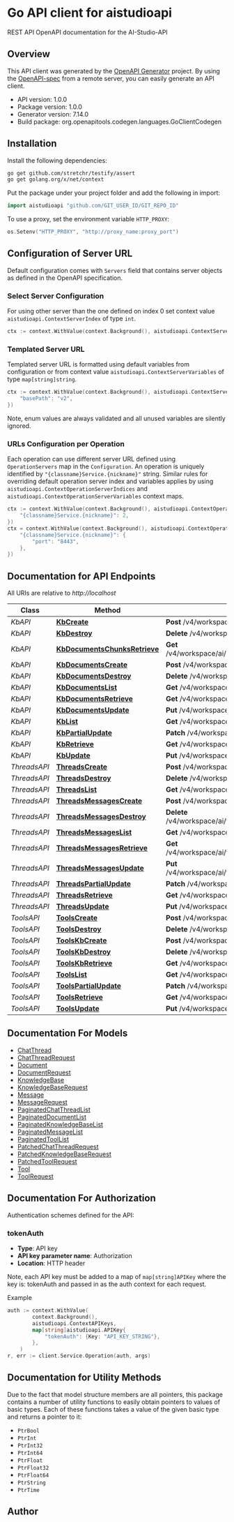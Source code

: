 # Go API client for aistudioapi

REST API OpenAPI documentation for the AI-Studio-API

## Overview
This API client was generated by the [OpenAPI Generator](https://openapi-generator.tech) project.  By using the [OpenAPI-spec](https://www.openapis.org/) from a remote server, you can easily generate an API client.

- API version: 1.0.0
- Package version: 1.0.0
- Generator version: 7.14.0
- Build package: org.openapitools.codegen.languages.GoClientCodegen

## Installation

Install the following dependencies:

```sh
go get github.com/stretchr/testify/assert
go get golang.org/x/net/context
```

Put the package under your project folder and add the following in import:

```go
import aistudioapi "github.com/GIT_USER_ID/GIT_REPO_ID"
```

To use a proxy, set the environment variable `HTTP_PROXY`:

```go
os.Setenv("HTTP_PROXY", "http://proxy_name:proxy_port")
```

## Configuration of Server URL

Default configuration comes with `Servers` field that contains server objects as defined in the OpenAPI specification.

### Select Server Configuration

For using other server than the one defined on index 0 set context value `aistudioapi.ContextServerIndex` of type `int`.

```go
ctx := context.WithValue(context.Background(), aistudioapi.ContextServerIndex, 1)
```

### Templated Server URL

Templated server URL is formatted using default variables from configuration or from context value `aistudioapi.ContextServerVariables` of type `map[string]string`.

```go
ctx := context.WithValue(context.Background(), aistudioapi.ContextServerVariables, map[string]string{
	"basePath": "v2",
})
```

Note, enum values are always validated and all unused variables are silently ignored.

### URLs Configuration per Operation

Each operation can use different server URL defined using `OperationServers` map in the `Configuration`.
An operation is uniquely identified by `"{classname}Service.{nickname}"` string.
Similar rules for overriding default operation server index and variables applies by using `aistudioapi.ContextOperationServerIndices` and `aistudioapi.ContextOperationServerVariables` context maps.

```go
ctx := context.WithValue(context.Background(), aistudioapi.ContextOperationServerIndices, map[string]int{
	"{classname}Service.{nickname}": 2,
})
ctx = context.WithValue(context.Background(), aistudioapi.ContextOperationServerVariables, map[string]map[string]string{
	"{classname}Service.{nickname}": {
		"port": "8443",
	},
})
```

## Documentation for API Endpoints

All URIs are relative to *http://localhost*

Class | Method | HTTP request | Description
------------ | ------------- | ------------- | -------------
*KbAPI* | [**KbCreate**](docs/KbAPI.md#kbcreate) | **Post** /v4/workspace/ai/kb | 
*KbAPI* | [**KbDestroy**](docs/KbAPI.md#kbdestroy) | **Delete** /v4/workspace/ai/kb/{kbId} | 
*KbAPI* | [**KbDocumentsChunksRetrieve**](docs/KbAPI.md#kbdocumentschunksretrieve) | **Get** /v4/workspace/ai/kb/{kbId}/documents/{documentId}/chunks | 
*KbAPI* | [**KbDocumentsCreate**](docs/KbAPI.md#kbdocumentscreate) | **Post** /v4/workspace/ai/kb/{kbId}/documents | 
*KbAPI* | [**KbDocumentsDestroy**](docs/KbAPI.md#kbdocumentsdestroy) | **Delete** /v4/workspace/ai/kb/{kbId}/documents/{documentId} | 
*KbAPI* | [**KbDocumentsList**](docs/KbAPI.md#kbdocumentslist) | **Get** /v4/workspace/ai/kb/{kbId}/documents | 
*KbAPI* | [**KbDocumentsRetrieve**](docs/KbAPI.md#kbdocumentsretrieve) | **Get** /v4/workspace/ai/kb/{kbId}/documents/{documentId} | 
*KbAPI* | [**KbDocumentsUpdate**](docs/KbAPI.md#kbdocumentsupdate) | **Put** /v4/workspace/ai/kb/{kbId}/documents/{documentId} | 
*KbAPI* | [**KbList**](docs/KbAPI.md#kblist) | **Get** /v4/workspace/ai/kb | 
*KbAPI* | [**KbPartialUpdate**](docs/KbAPI.md#kbpartialupdate) | **Patch** /v4/workspace/ai/kb/{kbId} | 
*KbAPI* | [**KbRetrieve**](docs/KbAPI.md#kbretrieve) | **Get** /v4/workspace/ai/kb/{kbId} | 
*KbAPI* | [**KbUpdate**](docs/KbAPI.md#kbupdate) | **Put** /v4/workspace/ai/kb/{kbId} | 
*ThreadsAPI* | [**ThreadsCreate**](docs/ThreadsAPI.md#threadscreate) | **Post** /v4/workspace/ai/threads | 
*ThreadsAPI* | [**ThreadsDestroy**](docs/ThreadsAPI.md#threadsdestroy) | **Delete** /v4/workspace/ai/threads/{threadId} | 
*ThreadsAPI* | [**ThreadsList**](docs/ThreadsAPI.md#threadslist) | **Get** /v4/workspace/ai/threads | 
*ThreadsAPI* | [**ThreadsMessagesCreate**](docs/ThreadsAPI.md#threadsmessagescreate) | **Post** /v4/workspace/ai/threads/{threadId}/messages | 
*ThreadsAPI* | [**ThreadsMessagesDestroy**](docs/ThreadsAPI.md#threadsmessagesdestroy) | **Delete** /v4/workspace/ai/threads/{threadId}/messages/{messageId} | 
*ThreadsAPI* | [**ThreadsMessagesList**](docs/ThreadsAPI.md#threadsmessageslist) | **Get** /v4/workspace/ai/threads/{threadId}/messages | 
*ThreadsAPI* | [**ThreadsMessagesRetrieve**](docs/ThreadsAPI.md#threadsmessagesretrieve) | **Get** /v4/workspace/ai/threads/{threadId}/messages/{messageId} | 
*ThreadsAPI* | [**ThreadsMessagesUpdate**](docs/ThreadsAPI.md#threadsmessagesupdate) | **Put** /v4/workspace/ai/threads/{threadId}/messages/{messageId} | 
*ThreadsAPI* | [**ThreadsPartialUpdate**](docs/ThreadsAPI.md#threadspartialupdate) | **Patch** /v4/workspace/ai/threads/{threadId} | 
*ThreadsAPI* | [**ThreadsRetrieve**](docs/ThreadsAPI.md#threadsretrieve) | **Get** /v4/workspace/ai/threads/{threadId} | 
*ThreadsAPI* | [**ThreadsUpdate**](docs/ThreadsAPI.md#threadsupdate) | **Put** /v4/workspace/ai/threads/{threadId} | 
*ToolsAPI* | [**ToolsCreate**](docs/ToolsAPI.md#toolscreate) | **Post** /v4/workspace/ai/tools | 
*ToolsAPI* | [**ToolsDestroy**](docs/ToolsAPI.md#toolsdestroy) | **Delete** /v4/workspace/ai/tools/{toolId} | 
*ToolsAPI* | [**ToolsKbCreate**](docs/ToolsAPI.md#toolskbcreate) | **Post** /v4/workspace/ai/tools/{toolId}/kb | 
*ToolsAPI* | [**ToolsKbDestroy**](docs/ToolsAPI.md#toolskbdestroy) | **Delete** /v4/workspace/ai/tools/{toolId}/kb/{kbId} | 
*ToolsAPI* | [**ToolsKbRetrieve**](docs/ToolsAPI.md#toolskbretrieve) | **Get** /v4/workspace/ai/tools/{toolId}/kb | 
*ToolsAPI* | [**ToolsList**](docs/ToolsAPI.md#toolslist) | **Get** /v4/workspace/ai/tools | 
*ToolsAPI* | [**ToolsPartialUpdate**](docs/ToolsAPI.md#toolspartialupdate) | **Patch** /v4/workspace/ai/tools/{toolId} | 
*ToolsAPI* | [**ToolsRetrieve**](docs/ToolsAPI.md#toolsretrieve) | **Get** /v4/workspace/ai/tools/{toolId} | 
*ToolsAPI* | [**ToolsUpdate**](docs/ToolsAPI.md#toolsupdate) | **Put** /v4/workspace/ai/tools/{toolId} | 


## Documentation For Models

 - [ChatThread](docs/ChatThread.md)
 - [ChatThreadRequest](docs/ChatThreadRequest.md)
 - [Document](docs/Document.md)
 - [DocumentRequest](docs/DocumentRequest.md)
 - [KnowledgeBase](docs/KnowledgeBase.md)
 - [KnowledgeBaseRequest](docs/KnowledgeBaseRequest.md)
 - [Message](docs/Message.md)
 - [MessageRequest](docs/MessageRequest.md)
 - [PaginatedChatThreadList](docs/PaginatedChatThreadList.md)
 - [PaginatedDocumentList](docs/PaginatedDocumentList.md)
 - [PaginatedKnowledgeBaseList](docs/PaginatedKnowledgeBaseList.md)
 - [PaginatedMessageList](docs/PaginatedMessageList.md)
 - [PaginatedToolList](docs/PaginatedToolList.md)
 - [PatchedChatThreadRequest](docs/PatchedChatThreadRequest.md)
 - [PatchedKnowledgeBaseRequest](docs/PatchedKnowledgeBaseRequest.md)
 - [PatchedToolRequest](docs/PatchedToolRequest.md)
 - [Tool](docs/Tool.md)
 - [ToolRequest](docs/ToolRequest.md)


## Documentation For Authorization


Authentication schemes defined for the API:
### tokenAuth

- **Type**: API key
- **API key parameter name**: Authorization
- **Location**: HTTP header

Note, each API key must be added to a map of `map[string]APIKey` where the key is: tokenAuth and passed in as the auth context for each request.

Example

```go
auth := context.WithValue(
		context.Background(),
		aistudioapi.ContextAPIKeys,
		map[string]aistudioapi.APIKey{
			"tokenAuth": {Key: "API_KEY_STRING"},
		},
	)
r, err := client.Service.Operation(auth, args)
```


## Documentation for Utility Methods

Due to the fact that model structure members are all pointers, this package contains
a number of utility functions to easily obtain pointers to values of basic types.
Each of these functions takes a value of the given basic type and returns a pointer to it:

* `PtrBool`
* `PtrInt`
* `PtrInt32`
* `PtrInt64`
* `PtrFloat`
* `PtrFloat32`
* `PtrFloat64`
* `PtrString`
* `PtrTime`

## Author



